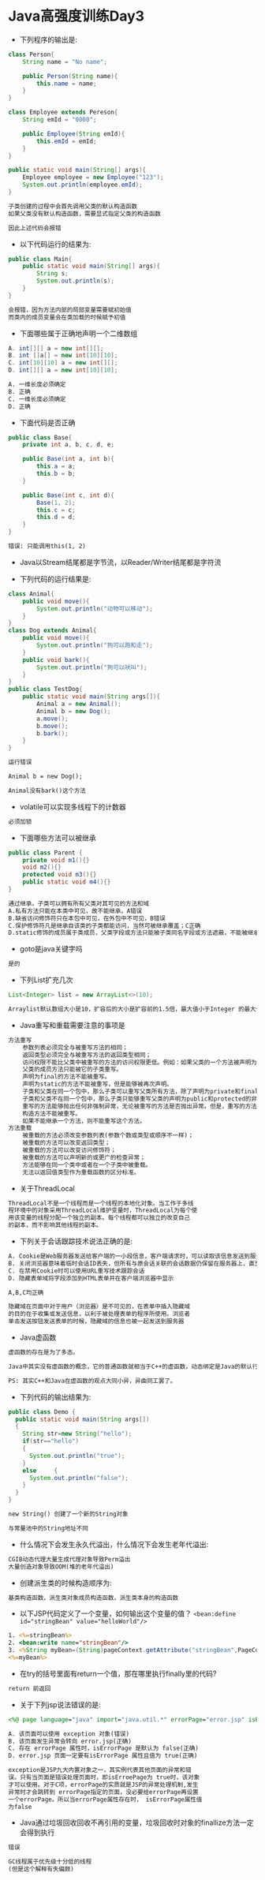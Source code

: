 # Java高强度训练Day3

* 下列程序的输出是:

```java
class Person{
    String name = "No name";

    public Person(String name){
        this.name = name;
    }
}

class Employee extends Pereson{
    String emId = "0000";

    public Employee(String emId){
        this.emId = emId;
    }
}

public static void main(String[] args){
    Employee employee = new Employee("123");
    System.out.println(employee.emId);
}
```

```markdown
子类创建的过程中会首先调用父类的默认构造函数
如果父类没有默认构造函数，需要显式指定父类的构造函数

因此上述代码会报错
```

* 以下代码运行的结果为:

```java
public class Main{
    public static void main(String[] args){
        String s;
        System.out.println(s);
    }
}
```

```markdown
会报错，因为方法内部的局部变量需要赋初始值
而类内的成员变量会在类加载的时候赋予初值
```

* 下面哪些属于正确地声明一个二维数组

```java
A. int[][] a = new int[][];
B. int []a[] = new int[10][10];
C. int[10][10] a = new int[][];
D. int[][] a = new int[10][10];
```

```markdown
A. 一维长度必须确定
B. 正确
C. 一维长度必须确定
D. 正确
```

* 下面代码是否正确

```java
public class Base{
    private int a, b, c, d, e;

    public Base(int a, int b){
        this.a = a;
        this.b = b;
    }

    public Base(int c, int d){
        Base(1, 2);
        this.c = c;
        this.d = d;
    }
}
```

```markdown
错误: 只能调用this(1, 2)
```

* Java以Stream结尾都是字节流，以Reader/Writer结尾都是字符流

* 下列代码的运行结果是:

```java
class Animal{
    public void move(){
        System.out.println("动物可以移动");
    }
}
class Dog extends Animal{
    public void move(){
        System.out.println("狗可以跑和走");
    }
    public void bark(){
        System.out.println("狗可以吠叫");
    }
}
public class TestDog{
    public static void main(String args[]){
        Animal a = new Animal();
        Animal b = new Dog(); 
        a.move();
        b.move();
        b.bark();
    }
}
```

```markdown
运行错误

Animal b = new Dog();

Animal没有bark()这个方法
```

* volatile可以实现多线程下的计数器

```markdown
必须加锁
```

* 下面哪些方法可以被继承

```java
public class Parent { 
    private void m1(){} 
    void m2(){} 
    protected void m3(){} 
    public static void m4(){} 
}
```

```markdown
通过继承，子类可以拥有所有父类对其可见的方法和域 
A.私有方法只能在本类中可见，故不能继承，A错误 
B.缺省访问修饰符只在本包中可见，在外包中不可见，B错误 
C.保护修饰符凡是继承自该类的子类都能访问，当然可被继承覆盖；C正确 
D.static修饰的成员属于类成员，父类字段或方法只能被子类同名字段或方法遮蔽，不能被继承覆盖，D错误 
```

* goto是java关键字吗

```markdown
是的
```

* 下列List扩充几次

```java
List<Integer> list = new ArrayList<>(10);
```

```markdown
Arraylist默认数组大小是10，扩容后的大小是扩容前的1.5倍，最大值小于Integer 的最大值减8，如果新创建的集合有带初始值，默认就是传入的大小，也就不会扩容 
```

* Java重写和重载需要注意的事项是

```markdown
方法重写 
    参数列表必须完全与被重写方法的相同； 
    返回类型必须完全与被重写方法的返回类型相同； 
    访问权限不能比父类中被重写的方法的访问权限更低。例如：如果父类的一个方法被声明为public，那么在子类中重写该方法就不能声明为protected。 
    父类的成员方法只能被它的子类重写。 
    声明为final的方法不能被重写。 
    声明为static的方法不能被重写，但是能够被再次声明。 
    子类和父类在同一个包中，那么子类可以重写父类所有方法，除了声明为private和final的方法。 
    子类和父类不在同一个包中，那么子类只能够重写父类的声明为public和protected的非final方法。 
    重写的方法能够抛出任何非强制异常，无论被重写的方法是否抛出异常。但是，重写的方法不能抛出新的强制性异常，或者比被重写方法声明的更广泛的强制性异常，反之则可以。 
    构造方法不能被重写。 
    如果不能继承一个方法，则不能重写这个方法。 
方法重载
    被重载的方法必须改变参数列表(参数个数或类型或顺序不一样)； 
    被重载的方法可以改变返回类型； 
    被重载的方法可以改变访问修饰符； 
    被重载的方法可以声明新的或更广的检查异常； 
    方法能够在同一个类中或者在一个子类中被重载。 
    无法以返回值类型作为重载函数的区分标准。 
```

* 关于ThreadLocal

```markdown
ThreadLocal不是一个线程而是一个线程的本地化对象。当工作于多线
程环境中的对象采用ThreadLocal维护变量时，ThreadLocal为每个使
用该变量的线程分配一个独立的副本。每个线程都可以独立的改变自己
的副本，而不影响其他线程的副本。
```

* 下列关于会话跟踪技术说法正确的是:

```markdown
A. Cookie是Web服务器发送给客户端的一小段信息，客户端请求时，可以读取该信息发送到服务器端
B. 关闭浏览器意味着临时会话ID丢失，但所有与原会话关联的会话数据仍保留在服务器上，直至会话过期
C. 在禁用Cookie时可以使用URL重写技术跟踪会话
D. 隐藏表单域将字段添加到HTML表单并在客户端浏览器中显示
```

```markdown
A,B,C均正确

隐藏域在页面中对于用户（浏览器）是不可见的，在表单中插入隐藏域
的目的在于收集或发送信息，以利于被处理表单的程序所使用。浏览者
单击发送按钮发送表单的时候，隐藏域的信息也被一起发送到服务器
```

* Java虚函数

```markdown
虚函数的存在是为了多态。

Java中其实没有虚函数的概念，它的普通函数就相当于C++的虚函数，动态绑定是Java的默认行为。如果Java中不希望某个函数具有虚函数特性，可以加上final关键字变成非虚函数

PS: 其实C++和Java在虚函数的观点大同小异，异曲同工罢了。
```

* 下列代码的输出结果为:

```java
public class Demo {
  public static void main(String args[])
  {
    String str=new String("hello");
    if(str=="hello")
    {
      System.out.println("true");
    }      
    else     {
      System.out.println("false");
    }
  }
}
```

```markdown
new String() 创建了一个新的String对象

与常量池中的String地址不同
```

* 什么情况下会发生永久代溢出，什么情况下会发生老年代溢出:

```markdown
CGIB动态代理大量生成代理对象导致Perm溢出
大量创造对象导致OOM(堆的老年代溢出)
```

* 创建派生类的时候构造顺序为:

```markdown
基类构造函数，派生类对象成员构造函数，派生类本身的构造函数
```

* 以下JSP代码定义了一个变量，如何输出这个变量的值？ 
`<bean:define id="stringBean" value="helloWorld"/>`

```jsp
1. <%=stringBean%>
2. <bean:write name="stringBean"/>
3. <%String myBean=(String)pageContext.getAttribute("stringBean",PageContext.PAGE_SCOPE);%>
<%=myBean%>
```

* 在try的括号里面有return一个值，那在哪里执行finally里的代码?

```markdown
return 前返回
```

* 关于下列jsp说法错误的是:

```jsp
<%@ page language="java" import="java.util.*" errorPage="error.jsp" isErrorPage="false" %>  
```

```markdown
A. 该页面可以使用 exception 对象(错误)
B. 该页面发生异常会转向 error.jsp(正确)
C. 存在 errorPage 属性时，isErrorPage 是默认为 false(正确)
D. error.jsp 页面一定要有isErrorPage 属性且值为 true(正确)

exception是JSP九大内置对象之一，其实例代表其他页面的异常和错
误。只有当页面是错误处理页面时，即isErroePage为 true时，该对象
才可以使用。对于C项，errorPage的实质就是JSP的异常处理机制,发生
异常时才会跳转到 errorPage指定的页面，没必要给errorPage再设置
一个errorPage。所以当errorPage属性存在时， isErrorPage属性值
为false 
```

* Java通过垃圾回收回收不再引用的变量，垃圾回收时对象的finallize方法一定会得到执行

```markdown
错误

GC线程属于优先级十分低的线程
(但是这个解释有失偏颇)
```
